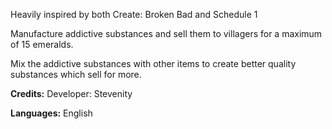 Heavily inspired by both Create: Broken Bad and Schedule 1

Manufacture addictive substances and sell them to villagers for a maximum of 15 emeralds.

Mix the addictive substances with other items to create better quality substances which sell for more.

**Credits:**
    Developer: Stevenity

**Languages:**
    English

